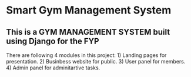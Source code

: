 # Smart Gym Management System

## This is a GYM MANAGEMENT SYSTEM built using Django for the FYP

There are following 4 modules in this project:
    1) Landing pages for presentation.
    2) Businbess website for public. 
    3) User panel for members. 
    4) Admin panel for adminitartive tasks.  

